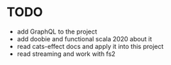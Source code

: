 # TODO

* add GraphQL to the project
* add doobie and functional scala 2020 about it
* read cats-effect docs and apply it into this project
* read streaming and work with fs2
